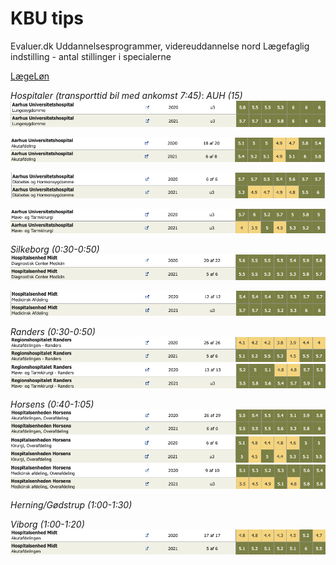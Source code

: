 # KBU tips
Evaluer.dk
Uddannelsesprogrammer, videreuddannelse nord
Lægefaglig indstilling - antal stillinger i specialerne

[LægeLøn](https://xn--lgeln-sra3k.dk/)

*Hospitaler (transporttid bil med ankomst 7:45)*:
*AUH (15)*
![](BearImages/93801C08-7DBA-4316-9F70-D280C3C32549-19151-00002695E336F61F/5DDDD835-1226-40FD-A7B1-40E8E006F758.png)

![](BearImages/78CADADA-28FA-481B-AF4F-FDC855EFED78-19151-00002696F2E22916/F20DBA21-E995-4D71-A843-B3A67605C9DD.png)

![](BearImages/C08B56D4-C698-4B00-ACCF-65DD19504EB0-19151-00002698EA2099A6/7C73563C-4017-4E95-AEF4-60AF467B3B34.png)

![](BearImages/9AC2F8C1-92EA-424A-BE7F-EBA820DF73F2-19151-0000269E4E5C4943/81DC3D39-CDE0-471F-A60E-B72B9FD3E6BE.png)

*Silkeborg (0:30-0:50)*
![](BearImages/0FCFB418-28BC-487A-8D63-8BF9D4BD15A7-19151-000026AC01703012/91E9062D-ABEC-47A0-A2C6-05A598BD319D.png)

![](BearImages/C3864CA4-A41C-4D6C-9F09-69E71561FDF3-19151-000026ADA679BBA8/CEF10D3F-ECFA-4A57-B360-BA0918F87704.png)

*Randers (0:30-0:50)*
![](BearImages/47EFE268-FDA9-41B0-AB1A-849E52607C5B-19151-000026D104D1E1D5/86B2EA1E-12F3-4509-9FA9-D6CDACD2A47E.png)
![](BearImages/1CCE479D-787F-484D-8723-0920BB2FF918-19151-000026D2E54895C8/CF512B51-9513-4C01-86D3-576D3FFB3281.png)

*Horsens (0:40-1:05)*
![](BearImages/B1FA358A-6ED9-436B-9E6A-6A2FBD463AE1-19151-000026B033C47678/69568536-0108-46B7-8657-A2E4E590E2A0.png)
![](BearImages/D3AF2735-E087-4C96-A9A5-B529515A6104-19151-000026C4A337DB6B/6FB0D089-07FC-47FC-9272-8BAD4FE5FECA.png)
![](BearImages/F383E438-7A93-4DA3-B622-B894BCAC1048-19151-000026C94529350D/89A75E3E-AD9A-458E-8108-4CB980B43ADE.png)

*Herning/Gødstrup (1:00-1:30)*

*Viborg (1:00-1:20)*
![](BearImages/0FB89095-7028-4B34-B5EF-331D25618340-19151-000026A8AB4D9B60/DD1A5EA0-68A6-45AA-9762-3FB16CED9F84.png)

<!-- {BearID:04D77E31-92B6-4A31-8B45-7B595CC02D19-1827-000004F64B7B8086} -->
